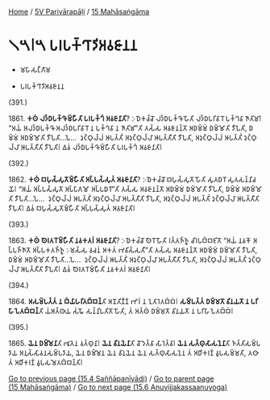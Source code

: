 
[Home](/) / [5V Parivārapāḷi](...md) / [15 Mahāsaṅgāma](../5V/15.md)

# 𑁧𑁫𑁇𑁫 𑀧𑀭𑀧𑀓𑁆𑀔𑀸𑀤𑀺𑀅𑀯𑀚𑀸𑀦𑀦

* 𑀫𑀳𑀸𑀲𑀗𑁆𑀕𑀸𑀫

* 𑀧𑀭𑀧𑀓𑁆𑀔𑀸𑀤𑀺𑀅𑀯𑀚𑀸𑀦𑀦

(391.)

1861\. **𑀓𑀣𑀁 𑀮𑀤𑁆𑀥𑀧𑀓𑁆𑀔𑁄𑀫𑁆𑀳𑀻𑀢𑀺 𑀧𑀭𑀧𑀓𑁆𑀔𑀁 𑀅𑀯𑀚𑀸𑀦𑀸𑀢𑀺**? 𑀇𑀥𑁂𑀓𑀘𑁆𑀘𑁄 𑀮𑀤𑁆𑀥𑀧𑀓𑁆𑀔𑁄 𑀳𑁄𑀢𑀺 𑀮𑀤𑁆𑀥𑀧𑀭𑀺𑀯𑀸𑀭𑁄 𑀧𑀓𑁆𑀔𑀯𑀸 𑀜𑀸𑀢𑀺𑀫𑀸𑁇 “𑀅𑀬𑀁 𑀅𑀮𑀤𑁆𑀥𑀧𑀓𑁆𑀔𑁄 𑀅𑀮𑀤𑁆𑀥𑀧𑀭𑀺𑀯𑀸𑀭𑁄 𑀦 𑀧𑀓𑁆𑀔𑀯𑀸 𑀦 𑀜𑀸𑀢𑀺𑀫𑀸”𑀢𑀺 𑀢𑀲𑁆𑀲 𑀅𑀯𑀚𑀸𑀦𑀦𑁆𑀢𑁄 𑀅𑀥𑀫𑁆𑀫𑀁 𑀥𑀫𑁆𑀫𑁄𑀢𑀺 𑀤𑀻𑀧𑁂𑀢𑀺, 𑀥𑀫𑁆𑀫𑀁 𑀅𑀥𑀫𑁆𑀫𑁄𑀢𑀺 𑀤𑀻𑀧𑁂𑀢𑀺…𑀧𑁂…  𑀤𑀼𑀝𑁆𑀞𑀼𑀮𑁆𑀮𑀁 𑀆𑀧𑀢𑁆𑀢𑀺𑀁 𑀅𑀤𑀼𑀝𑁆𑀞𑀼𑀮𑁆𑀮𑀸 𑀆𑀧𑀢𑁆𑀢𑀻𑀢𑀺 𑀤𑀻𑀧𑁂𑀢𑀺, 𑀅𑀤𑀼𑀝𑁆𑀞𑀼𑀮𑁆𑀮𑀁 𑀆𑀧𑀢𑁆𑀢𑀺𑀁 𑀤𑀼𑀝𑁆𑀞𑀼𑀮𑁆𑀮𑀸 𑀆𑀧𑀢𑁆𑀢𑀻𑀢𑀺 𑀤𑀻𑀧𑁂𑀢𑀺𑁇 𑀏𑀯𑀁 𑀮𑀤𑁆𑀥𑀧𑀓𑁆𑀔𑁄𑀫𑁆𑀳𑀻𑀢𑀺 𑀧𑀭𑀧𑀓𑁆𑀔𑀁 𑀅𑀯𑀚𑀸𑀦𑀸𑀢𑀺𑁇

(392.)

1862\. **𑀓𑀣𑀁 𑀩𑀳𑀼𑀲𑁆𑀲𑀼𑀢𑁄𑀫𑁆𑀳𑀻𑀢𑀺 𑀅𑀧𑁆𑀧𑀲𑁆𑀲𑀼𑀢𑀁 𑀅𑀯𑀚𑀸𑀦𑀸𑀢𑀺**? 𑀇𑀥𑁂𑀓𑀘𑁆𑀘𑁄 𑀩𑀳𑀼𑀲𑁆𑀲𑀼𑀢𑁄 𑀳𑁄𑀢𑀺 𑀲𑀼𑀢𑀥𑀭𑁄 𑀲𑀼𑀢𑀲𑀦𑁆𑀦𑀺𑀘𑀬𑁄𑁇 “𑀅𑀬𑀁 𑀅𑀧𑁆𑀧𑀲𑁆𑀲𑀼𑀢𑁄 𑀅𑀧𑁆𑀧𑀸𑀕𑀫𑁄 𑀅𑀧𑁆𑀧𑀥𑀭𑁄”𑀢𑀺 𑀢𑀲𑁆𑀲 𑀅𑀯𑀚𑀸𑀦𑀦𑁆𑀢𑁄 𑀅𑀥𑀫𑁆𑀫𑀁 𑀥𑀫𑁆𑀫𑁄𑀢𑀺 𑀤𑀻𑀧𑁂𑀢𑀺, 𑀥𑀫𑁆𑀫𑀁 𑀅𑀥𑀫𑁆𑀫𑁄𑀢𑀺 𑀤𑀻𑀧𑁂𑀢𑀺…𑀧𑁂…  𑀤𑀼𑀝𑁆𑀞𑀼𑀮𑁆𑀮𑀁 𑀆𑀧𑀢𑁆𑀢𑀺𑀁 𑀅𑀤𑀼𑀝𑁆𑀞𑀼𑀮𑁆𑀮𑀸 𑀆𑀧𑀢𑁆𑀢𑀻𑀢𑀺 𑀤𑀻𑀧𑁂𑀢𑀺, 𑀅𑀤𑀼𑀝𑁆𑀞𑀼𑀮𑁆𑀮𑀁 𑀆𑀧𑀢𑁆𑀢𑀺𑀁 𑀤𑀼𑀝𑁆𑀞𑀼𑀮𑁆𑀮𑀸 𑀆𑀧𑀢𑁆𑀢𑀻𑀢𑀺 𑀤𑀻𑀧𑁂𑀢𑀺𑁇 𑀏𑀯𑀁 𑀩𑀳𑀼𑀲𑁆𑀲𑀼𑀢𑁄𑀫𑁆𑀳𑀻𑀢𑀺 𑀅𑀧𑁆𑀧𑀲𑁆𑀲𑀼𑀢𑀁 𑀅𑀯𑀚𑀸𑀦𑀸𑀢𑀺𑁇

(393.)

1863\. **𑀓𑀣𑀁 𑀣𑁂𑀭𑀢𑀭𑁄𑀫𑁆𑀳𑀻𑀢𑀺 𑀦𑀯𑀓𑀢𑀭𑀁 𑀅𑀯𑀚𑀸𑀦𑀸𑀢𑀺**? 𑀇𑀥𑁂𑀓𑀘𑁆𑀘𑁄 𑀣𑁂𑀭𑁄 𑀳𑁄𑀢𑀺 𑀭𑀢𑁆𑀢𑀜𑁆𑀜𑀽 𑀘𑀺𑀭𑀧𑀩𑁆𑀩𑀚𑀺𑀢𑁄 “𑀅𑀬𑀁 𑀦𑀯𑀓𑁄 𑀅𑀧𑁆𑀧𑀜𑁆𑀜𑀸𑀢𑁄 𑀅𑀧𑁆𑀧𑀓𑀢𑀜𑁆𑀜𑀽 𑀇𑀫𑀲𑁆𑀲 𑀯𑀘𑀦𑀁 𑀅𑀓𑀢𑀁 𑀪𑀯𑀺𑀲𑁆𑀲𑀢𑀻”𑀢𑀺 𑀢𑀲𑁆𑀲 𑀅𑀯𑀚𑀸𑀦𑀦𑁆𑀢𑁄 𑀅𑀥𑀫𑁆𑀫𑀁 𑀥𑀫𑁆𑀫𑁄𑀢𑀺 𑀤𑀻𑀧𑁂𑀢𑀺, 𑀥𑀫𑁆𑀫𑀁 𑀅𑀥𑀫𑁆𑀫𑁄𑀢𑀺 𑀤𑀻𑀧𑁂𑀢𑀺…𑀧𑁂…  𑀤𑀼𑀝𑁆𑀞𑀼𑀮𑁆𑀮𑀁 𑀆𑀧𑀢𑁆𑀢𑀺𑀁 𑀅𑀤𑀼𑀝𑁆𑀞𑀼𑀮𑁆𑀮𑀸 𑀆𑀧𑀢𑁆𑀢𑀻𑀢𑀺 𑀤𑀻𑀧𑁂𑀢𑀺, 𑀅𑀤𑀼𑀝𑁆𑀞𑀼𑀮𑁆𑀮𑀁 𑀆𑀧𑀢𑁆𑀢𑀺𑀁 𑀤𑀼𑀝𑁆𑀞𑀼𑀮𑁆𑀮𑀸 𑀆𑀧𑀢𑁆𑀢𑀻𑀢𑀺 𑀤𑀻𑀧𑁂𑀢𑀺𑁇 𑀏𑀯𑀁 𑀣𑁂𑀭𑀢𑀭𑁄𑀫𑁆𑀳𑀻𑀢𑀺 𑀦𑀯𑀓𑀢𑀭𑀁 𑀅𑀯𑀚𑀸𑀦𑀸𑀢𑀺𑁇

(394.)

1864\. **𑀅𑀲𑀫𑁆𑀧𑀢𑁆𑀢𑀁 𑀦 𑀩𑁆𑀬𑀸𑀳𑀭𑀺𑀢𑀩𑁆𑀩𑀦𑁆**𑀢𑀺 𑀅𑀦𑁄𑀢𑀺𑀡𑁆𑀡𑀁 𑀪𑀸𑀭𑀁 𑀦 𑀑𑀢𑀸𑀭𑁂𑀢𑀩𑁆𑀩𑀁𑁇 **𑀲𑀫𑁆𑀧𑀢𑁆𑀢𑀁 𑀥𑀫𑁆𑀫𑀢𑁄 𑀯𑀺𑀦𑀬𑀢𑁄 𑀦 𑀧𑀭𑀺𑀳𑀸𑀧𑁂𑀢𑀩𑁆𑀩𑀦𑁆**𑀢𑀺 𑀬𑀁𑀅𑀢𑁆𑀣𑀸𑀬 𑀲𑀁𑀖𑁄 𑀲𑀦𑁆𑀦𑀺𑀧𑀢𑀺𑀢𑁄 𑀳𑁄𑀢𑀺, 𑀢𑀁 𑀅𑀢𑁆𑀣𑀁 𑀥𑀫𑁆𑀫𑀢𑁄 𑀯𑀺𑀦𑀬𑀢𑁄 𑀦 𑀧𑀭𑀺𑀳𑀸𑀧𑁂𑀢𑀩𑁆𑀩𑀁𑁇

(395.)

1865\. **𑀬𑁂𑀦 𑀥𑀫𑁆𑀫𑁂𑀦𑀸**𑀢𑀺 𑀪𑀽𑀢𑁂𑀦 𑀯𑀢𑁆𑀣𑀼𑀦𑀸𑁇 **𑀬𑁂𑀦 𑀯𑀺𑀦𑀬𑁂𑀦𑀸**𑀢𑀺 𑀘𑁄𑀤𑁂𑀢𑁆𑀯𑀸 𑀲𑀸𑀭𑁂𑀢𑁆𑀯𑀸𑁇 **𑀬𑁂𑀦 𑀲𑀢𑁆𑀣𑀼𑀲𑀸𑀲𑀦𑁂𑀦𑀸**𑀢𑀺 𑀜𑀢𑁆𑀢𑀺𑀲𑀫𑁆𑀧𑀤𑀸𑀬 𑀅𑀦𑀼𑀲𑁆𑀲𑀸𑀯𑀦𑀲𑀫𑁆𑀧𑀤𑀸𑀬, 𑀬𑁂𑀦 𑀥𑀫𑁆𑀫𑁂𑀦 𑀬𑁂𑀦 𑀯𑀺𑀦𑀬𑁂𑀦 𑀬𑁂𑀦 𑀲𑀢𑁆𑀣𑀼𑀲𑀸𑀲𑀦𑁂𑀦 𑀢𑀁 𑀅𑀥𑀺𑀓𑀭𑀡𑀁 𑀯𑀽𑀧𑀲𑀫𑁆𑀫𑀢𑀺, 𑀢𑀣𑀸 𑀢𑀁 𑀅𑀥𑀺𑀓𑀭𑀡𑀁 𑀯𑀽𑀧𑀲𑀫𑁂𑀢𑀩𑁆𑀩𑀦𑁆𑀢𑀺𑁇

[Go to previous page (15.4 Saññāpanīyādi)](15.4.md) / [Go to parent page (15 Mahāsaṅgāma)](../5V/15.md) / [Go to next page (15.6 Anuvijjakassaanuyoga)](15.6.md)


